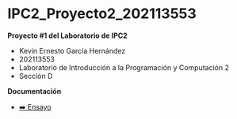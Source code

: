 # IPC2_Proyecto2_202113553
**Proyecto #1 del Laboratorio de IPC2**

- Kevin Ernesto García Hernández
- 202113553
- Laboratorio de Introducción a la Programación y Computación 2
- Sección D

**Documentación**
    <ul>
       <li><a href="https://documenter.getpostman.com/view/20474422/UyrAFx87" target="_blank">:arrow_right: Ensayo</a></li>
    </ul>

